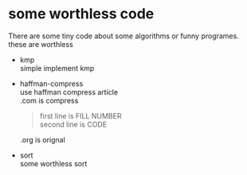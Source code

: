 # some worthless code

There are some tiny code about some algorithms or funny programes.  
these are worthless

* kmp  
  simple implement kmp

* haffman-compress  
  use haffman compress article  
  .com is compress

  > first line is FILL NUMBER  
    second line is CODE

  .org is orignal

* sort  
  some worthless sort

